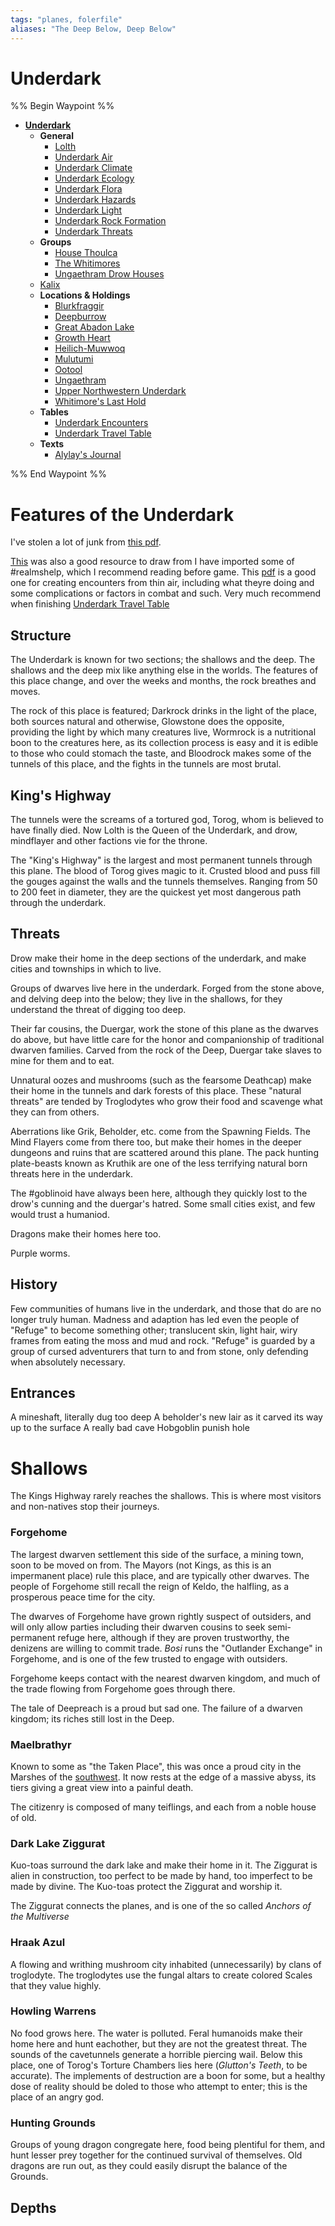 ```yaml
---
tags: "planes, folerfile"
aliases: "The Deep Below, Deep Below"
---
```


# Underdark

%% Begin Waypoint %%

* **[Underdark](Underdark.md)**
  * **General**
    * [Lolth](General\Lolth.md)
    * [Underdark Air](General\Underdark%20Air.md)
    * [Underdark Climate](General\Underdark%20Climate.md)
    * [Underdark Ecology](General\Underdark%20Ecology.md)
    * [Underdark Flora](General\Underdark%20Flora.md)
    * [Underdark Hazards](General\Underdark%20Hazards.md)
    * [Underdark Light](General\Underdark%20Light.md)
    * [Underdark Rock Formation](General\Underdark%20Rock%20Formation.md)
    * [Underdark Threats](General\Underdark%20Threats.md)
  * **Groups**
    * [House Thoulca](Groups\House%20Thoulca.md)
    * [The Whitimores](Groups\The%20Whitimores.md)
    * [Ungaethram Drow Houses](Groups\Ungaethram%20Drow%20Houses.md)
  * [Kalix](Kalix.md)
  * **Locations & Holdings**
    * [Blurkfraggir](Locations%20&%20Holdings\Blurkfraggir.md)
    * [Deepburrow](Locations%20&%20Holdings\Deepburrow.md)
    * [Great Abadon Lake](Locations%20&%20Holdings\Great%20Abadon%20Lake.md)
    * [Growth Heart](Locations%20&%20Holdings\Growth%20Heart.md)
    * [Heilich-Muwwoq](Locations%20&%20Holdings\Heilich-Muwwoq.md)
    * [Mulutumi](Locations%20&%20Holdings\Mulutumi.md)
    * [Ootool](Locations%20&%20Holdings\Ootool.md)
    * [Ungaethram](Locations%20&%20Holdings\Ungaethram.md)
    * [Upper Northwestern Underdark](Locations%20&%20Holdings\Upper%20Northwestern%20Underdark.md)
    * [Whitimore's Last Hold](Locations%20&%20Holdings\Whitimore's%20Last%20Hold.md)
  * **Tables**
    * [Underdark Encounters](Tables\Underdark%20Encounters.md)
    * [Underdark Travel Table](Tables\Underdark%20Travel%20Table.md)
  * **Texts**
    * [Alylay's Journal](Texts\Alylay's%20Journal.md)

%% End Waypoint %%

# Features of the Underdark

I've stolen a lot of junk from [this pdf](https://img.fireden.net/tg/image/1517/28/1517289863662.pdf).

[This](https://worldbuilderblog.me/2014/05/06/the-underdark/) was also a good resource to draw from
I have imported some of #realmshelp, which I recommend reading before game.
This [pdf](https://d1vzi28wh99zvq.cloudfront.net/pdf_previews/264119-sample.pdf) is a good one for creating encounters from thin air, including what theyre doing and some complications or factors in combat and such. Very much recommend when finishing [Underdark Travel Table](Tables\Underdark%20Travel%20Table.md)

## Structure

The Underdark is known for two sections; the shallows and the deep. The shallows and the deep mix like anything else in the worlds. The features of this place change, and over the weeks and months, the rock breathes and moves.

The rock of this place is featured; Darkrock drinks in the light of the place, both sources natural and otherwise, Glowstone does the opposite, providing the light by which many creatures live, Wormrock is a nutritional boon to the creatures here, as its collection process is easy and it is edible to those who could stomach the taste, and Bloodrock makes some of the tunnels of this place, and the fights in the tunnels are most brutal.

## King's Highway

The tunnels were the screams of a tortured god, Torog, whom is believed to have finally died. Now Lolth is the Queen of the Underdark, and drow, mindflayer and other factions vie for the throne.

The "King's Highway" is the largest and most permanent tunnels through this plane. The blood of Torog gives magic to it. Crusted blood and puss fill the gouges against the walls and the tunnels themselves. Ranging from 50 to 200 feet in diameter, they are the quickest yet most dangerous path through the underdark.

## Threats

Drow make their home in the deep sections of the underdark, and make cities and townships in which to live. 

Groups of dwarves live here in the underdark. Forged from the stone above, and delving deep into the below; they live in the shallows, for they understand the threat of digging too deep.

Their far cousins, the Duergar, work the stone of this plane as the dwarves do above, but have little care for the honor and companionship of traditional dwarven families. Carved from the rock of the Deep, Duergar take slaves to mine for them and to eat.

Unnatural oozes and mushrooms (such as the fearsome Deathcap) make their home in the tunnels and dark forests of this place. These "natural threats" are tended by Troglodytes who grow their food and scavenge what they can from others.

Aberrations like Grik, Beholder, etc. come from the Spawning Fields. The Mind Flayers come from there too, but make their homes in the deeper dungeons and ruins that are scattered around this plane. The pack hunting plate-beasts known as Kruthik are one of the less terrifying natural born threats here in the underdark.

The #goblinoid have always been here, although they quickly lost to the drow's cunning and the duergar's hatred. Some small cities exist, and few would trust a humaniod.

Dragons make their homes here too. 

Purple worms.

## History

Few communities of humans live in the underdark, and those that do are no longer truly human. Madness and adaption has led even the people of "Refuge" to become something other; translucent skin, light hair, wiry frames from eating the moss and mud and rock. "Refuge" is guarded by a group of cursed adventurers that turn to and from stone, only defending when absolutely necessary.

## Entrances

A mineshaft, literally dug too deep
A beholder's new lair as it carved its way up to the surface
A really bad cave
Hobgoblin punish hole

# Shallows

The Kings Highway rarely reaches the shallows. This is where most visitors and non-natives stop their journeys.

### Forgehome

The largest dwarven settlement this side of the surface, a mining town, soon to be moved on from. The Mayors (not Kings, as this is an impermanent place) rule this place, and are typically other dwarves. The people of Forgehome still recall the reign of Keldo, the halfling, as a prosperous peace time for the city.

The dwarves of Forgehome have grown rightly suspect of outsiders, and will only allow parties including their dwarven cousins to seek semi-permanent refuge here, although if they are proven trustworthy, the denizens are willing to commit trade. *Bosi* runs the "Outlander Exchange" in Forgehome, and is one of the few trusted to engage with outsiders.

Forgehome keeps contact with the nearest dwarven kingdom, and much of the trade flowing from Forgehome goes through there.

The tale of Deepreach is a proud but sad one. The failure of a dwarven kingdom; its riches still lost in the Deep.

### Maelbrathyr

Known to some as "the Taken Place", this was once a proud city in the Marshes of the [southwest](..\Alaturmen\About%20People\Nations\The%20Democratic%20Combine%20of%20Peoples\The%20Democratic%20Combine%20of%20Peoples.md). It now rests at the edge of a massive abyss, its tiers giving a great view into a painful death.

The citizenry is composed of many teiflings, and each from a noble house of old. 

### Dark Lake Ziggurat

Kuo-toas surround the dark lake and make their home in it. The Ziggurat is alien in construction, too perfect to be made by hand, too imperfect to be made by divine. The Kuo-toas protect the Ziggurat and worship it.

The Ziggurat connects the planes, and is one of the so called *Anchors of the Multiverse*

### Hraak Azul

A flowing and writhing mushroom city inhabited (unnecessarily) by clans of troglodyte. The troglodytes use the fungal altars to create colored Scales that they value highly.

### Howling Warrens

No food grows here. The water is polluted. Feral humanoids make their home here and hunt eachother, but they are not the greatest threat. The sounds of the cavetunnels generate a horrible piercing wail. Below this place, one of Torog's Torture Chambers lies here (*Glutton's Teeth*, to be accurate). The implements of destruction are a boon for some, but a healthy dose of reality should be doled to those who attempt to enter; this is the place of an angry god.

### Hunting Grounds

Groups of young dragon congregate here, food being plentiful for them, and hunt lesser prey together for the continued survival of themselves. Old dragons are run out, as they could easily disrupt the balance of the Grounds.

## Depths
